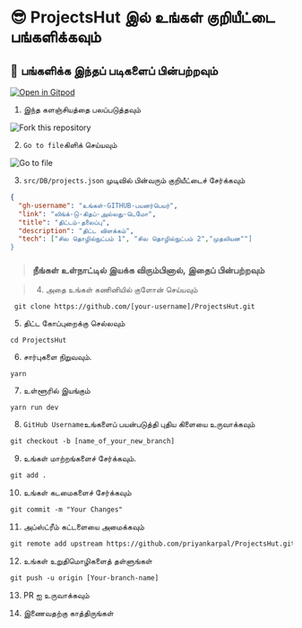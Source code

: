 # 😎 ProjectsHut இல் உங்கள் குறியீட்டை பங்களிக்கவும்


## 🧐 பங்களிக்க இந்தப் படிகளைப் பின்பற்றவும்

[![Open in Gitpod](https://gitpod.io/button/open-in-gitpod.svg)](https://gitpod.io/#https://github.com/priyankarpal/ProjectsHut)

1. இந்த களஞ்சியத்தை பலப்படுத்தவும்

![ Fork this repository](/images/fork.png)

2. `Go to file`கிளிக் செய்யவும்


![Go to file](/images/gotofile.png)

3. `src/DB/projects.json` முடிவில் பின்வரும் குறியீட்டைச் சேர்க்கவும்


```json
{
  "gh-username": "உங்கள்-GITHUB-பயனர்பெயர்",
  "link": "லிங்க்-டு-கிதப்-அல்லது-டெமோ",
  "title": "திட்டம்-தலைப்பு",
  "description": "திட்ட விளக்கம்",
  "tech": ["சில தொழில்நுட்பம் 1", "சில தொழில்நுட்பம் 2","முதலியன""]
}
```

> ### நீங்கள் உள்நாட்டில் இயக்க விரும்பினால், இதைப் பின்பற்றவும்

>
> 4.  அதை உங்கள் கணினியில் குளோன் செய்யவும்

```
 git clone https://github.com/[your-username]/ProjectsHut.git
```

5.  திட்ட கோப்புறைக்கு செல்லவும்

```
cd ProjectsHut
```

6.  சார்புகளை நிறுவவும்.

```
yarn
```

7.  உள்ளூரில் இயங்கும்

```
yarn run dev
```

8. `GitHub Username`உங்களைப் பயன்படுத்தி புதிய கிளையை உருவாக்கவும்

```diff
git checkout -b [name_of_your_new_branch]
```

9. உங்கள் மாற்றங்களைச் சேர்க்கவும்.

```diff
git add .
```

10. உங்கள் கடமைகளைச் சேர்க்கவும்

```diff
git commit -m "Your Changes"
```

11. அப்ஸ்ட்ரீம் கட்டளையை அமைக்கவும்

```diff
git remote add upstream https://github.com/priyankarpal/ProjectsHut.git
```

12. உங்கள் உறுதிமொழிகளைத் தள்ளுங்கள்

```diff
git push -u origin [Your-branch-name]
```

13. PR ஐ உருவாக்கவும்

14. இணைவதற்கு காத்திருங்கள்
